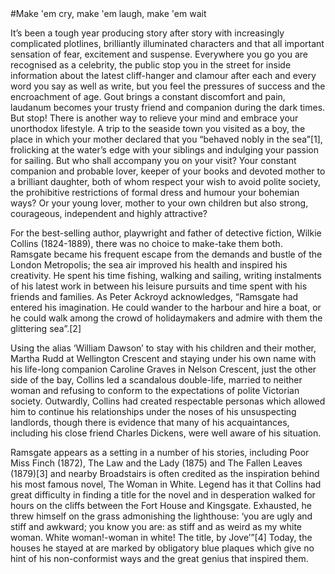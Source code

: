 <param ve-config title="Wilkie Collins" author="Alyson" layout="vtl" banner="https://upload.wikimedia.org/wikipedia/commons/5/5b/Wilkie_Collins.jpg">
#Make 'em cry, make 'em laugh, make 'em wait

It’s been a tough year producing story after story with increasingly complicated plotlines, brilliantly illuminated characters and that all important sensation of fear, excitement and suspense. Everywhere you go you are recognised as a celebrity, the public stop you in the street for inside information about the latest cliff-hanger and clamour after each and every word you say as well as write, but you feel the pressures of success and the encroachment of age. Gout brings a constant discomfort and pain, laudanum becomes your trusty friend and companion during the dark times. But stop! There is another way to relieve your mind and embrace your unorthodox lifestyle. A trip to the seaside town you visited as a boy, the place in which your mother declared that you “behaved nobly in the sea”[1], frolicking at the water’s edge with your siblings and indulging your passion for sailing.
But who shall accompany you on your visit? Your constant companion and probable lover, keeper of your books and devoted mother to a brilliant daughter, both of whom respect your wish to avoid polite society, the prohibitive restrictions of formal dress and humour your bohemian ways? Or your young lover, mother to your own children but also strong, courageous, independent and highly attractive?
<param ve-image url="https://upload.wikimedia.org/wikipedia/commons/thumb/2/21/Charles_Allston_Collins_%281828-1873%29_-_Wilkie_Collins_-_676_-_Fitzwilliam_Museum.jpg/191px-Charles_Allston_Collins_%281828-1873%29_-_Wilkie_Collins_-_676_-_Fitzwilliam_Museum.jpg">

For the best-selling author, playwright and father of detective fiction, Wilkie Collins (1824-1889), there was no choice to make-take them both. Ramsgate became his frequent escape from the demands and bustle of the London Metropolis; the sea air improved his health and inspired his creativity. He spent his time fishing, walking and sailing, writing instalments of his latest work in between his leisure pursuits and time spent with his friends and families. As Peter Ackroyd acknowledges,
“Ramsgate had entered his imagination. He could wander to the harbour and hire a boat, or he could walk among the crowd of holidaymakers and admire with them the glittering sea”.[2]
<param ve-entity eid="Q736439" marker-symbol="anchor" title="Ramsgate"> 
<param ve-map center="Q736439" zoom="9" basemap="Stamen_Watercolor">

Using the alias ‘William Dawson’ to stay with his children and their mother, Martha Rudd at Wellington Crescent and staying under his own name with his life-long companion Caroline Graves in Nelson Crescent, just the other side of the bay, Collins led a scandalous double-life, married to neither woman and refusing to conform to the expectations of polite Victorian society. Outwardly, Collins had created respectable personas which allowed him to continue his relationships under the noses of his unsuspecting landlords, though there is evidence that many of his acquaintances, including his close friend Charles Dickens, were well aware of his situation.
<param ve-image url="https://commons.wikimedia.org/w/index.php?search=nelson+crescent&title=Special%3ASearch&go=Go&ns0=1&ns6=1&ns12=1&ns14=1&ns100=1&ns106=1#/media/File:Nelson_Crescent,_Ramsgate_-_geograph.org.uk_-_1554078.jpg">

Ramsgate appears as a setting in a number of his stories, including Poor Miss Finch (1872), The Law and the Lady (1875) and The Fallen Leaves (1879)[3] and nearby Broadstairs is often credited as the inspiration behind his most famous novel, The Woman in White. Legend has it that Collins had great difficulty in finding a title for the novel and in desperation walked for hours on the cliffs between the Fort House and Kingsgate. Exhausted, he threw himself on the grass admonishing the lighthouse: ‘you are ugly and stiff and awkward; you know you are: as stiff and as weird as my white woman. White woman!-woman in white! The title, by Jove’”[4]
Today, the houses he stayed at are marked by obligatory blue plaques which give no hint of his non-conformist ways and the great genius that inspired them.
<param ve-entity eid="Q736439" marker-symbol="anchor" title="Ramsgate"> 
<param ve-entity eid="Q922739" marker-symbol="lightbulb-on" title="Broadstairs">
<param ve-map center="Q736439" zoom="12">


